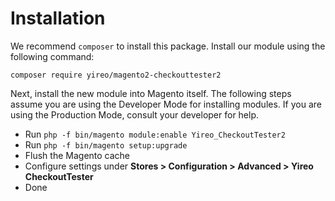 # Installation
We recommend `composer` to install this package. Install our module using the following command:

    composer require yireo/magento2-checkouttester2

Next, install the new module into Magento itself. The following steps assume you are using the Developer Mode for installing modules. If you are using the Production Mode, consult your developer for help.

* Run `php -f bin/magento module:enable Yireo_CheckoutTester2`
* Run `php -f bin/magento setup:upgrade`
* Flush the Magento cache
* Configure settings under **Stores > Configuration > Advanced > Yireo CheckoutTester**
* Done
